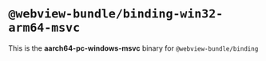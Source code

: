 # `@webview-bundle/binding-win32-arm64-msvc`

This is the **aarch64-pc-windows-msvc** binary for `@webview-bundle/binding`
